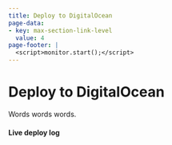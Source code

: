 ```yaml
---
title: Deploy to DigitalOcean
page-data:
- key: max-section-link-level
  value: 4
page-footer: |
  <script>monitor.start();</script>
---
```



Deploy to DigitalOcean
======================

Words words words.


#### Live deploy log

<div id="monitor-widget" class="full"></div>

